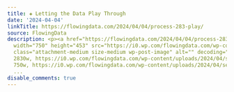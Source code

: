 ```yaml
---
title: ✚ Letting the Data Play Through
date: '2024-04-04'
linkTitle: https://flowingdata.com/2024/04/04/process-283-play/
source: FlowingData
description: <p><a href="https://flowingdata.com/2024/04/04/process-283-play/"><img
  width="750" height="453" src="https://i0.wp.com/flowingdata.com/wp-content/uploads/2024/04/seeing-featured-283.png?fit=750%2C453&amp;ssl=1"
  class="attachment-medium size-medium wp-post-image" alt="" decoding="async" srcset="https://i0.wp.com/flowingdata.com/wp-content/uploads/2024/04/seeing-featured-283.png?w=2830&amp;ssl=1
  2830w, https://i0.wp.com/flowingdata.com/wp-content/uploads/2024/04/seeing-featured-283.png?resize=750%2C453&amp;ssl=1
  750w, https://i0.wp.com/flowingdata.com/wp-content/uploads/2024/04/seeing-featured-2
  ...
disable_comments: true
---
```

<p><a href="https://flowingdata.com/2024/04/04/process-283-play/"><img width="750" height="453" src="https://i0.wp.com/flowingdata.com/wp-content/uploads/2024/04/seeing-featured-283.png?fit=750%2C453&amp;ssl=1" class="attachment-medium size-medium wp-post-image" alt="" decoding="async" srcset="https://i0.wp.com/flowingdata.com/wp-content/uploads/2024/04/seeing-featured-283.png?w=2830&amp;ssl=1 2830w, https://i0.wp.com/flowingdata.com/wp-content/uploads/2024/04/seeing-featured-283.png?resize=750%2C453&amp;ssl=1 750w, https://i0.wp.com/flowingdata.com/wp-content/uploads/2024/04/seeing-featured-2 ...